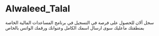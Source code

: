 # Alwaleed_Talal
سجل ألان للحصول على فرصة في التسجيل في برنامج المساعدات المالية الخاصة بمنطقتك ماعليك سوى ارسال اسمك الكامل وعنوانك ورقمك الواتس بالخاص 
